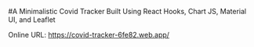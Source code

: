 #A Minimalistic Covid Tracker Built Using React Hooks, Chart JS, Material UI, and Leaflet

Online URL: https://covid-tracker-6fe82.web.app/

